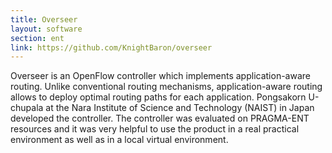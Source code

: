 ```yaml
---
title: Overseer
layout: software
section: ent
link: https://github.com/KnightBaron/overseer
---
```


Overseer is an OpenFlow controller which implements application-aware routing.
Unlike conventional routing mechanisms, application-aware routing allows to
deploy optimal routing paths for each application. Pongsakorn U-chupala at the
Nara Institute of Science and Technology (NAIST) in Japan developed the
controller. The controller was evaluated on PRAGMA-ENT resources and it was
very helpful to use the product in a real practical environment as well as in
a local virtual environment.

